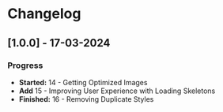 # Changelog

## [1.0.0] - 17-03-2024

### Progress

- **Started:** 14 - Getting Optimized Images
- **Add** 15 - Improving User Experience with Loading Skeletons
- **Finished:** 16 - Removing Duplicate Styles